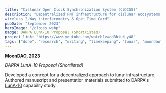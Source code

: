 ```yaml
---
title: "Cislunar Open Clock Synchronization System (CLOCSS)"
description: "Decentralized PNT infrastructure for cislunar ecosystems via
wireless 2-Way interferometry & Open Time Card"
pubDate: "September 2023"
heroImage: "/clocss.webp"
badge: DARPA LunA-10 Proposal (Shortlisted)
project_link: "https://www.youtube.com/watch?v=cd8hiubLy48"
tags: ["done", "research", "writing", "timekeeping", "lunar", "moondao"]
---
```

**MoonDAO, 2023**

*DARPA LunA-10 Proposal (Shortlisted)*

Developed a concept for a decentralized approach to lunar infrastructure. Authored manuscript and presentation materials submitted to DARPA's [LunA-10](https://www.darpa.mil/news-events/2023-08-15) capability study.
